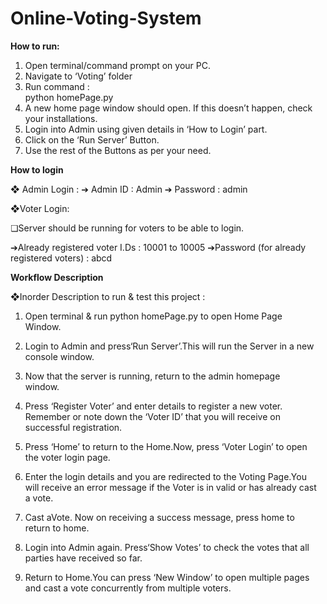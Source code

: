 # Online-Voting-System

**How to run:**

1. Open terminal/command prompt on your PC. 
2. Navigate to ‘Voting’ folder 
3. Run command :  
python homePage.py 
4. A new home page window should open. If this doesn’t happen, check your 
installations.  
5. Login into Admin using given details in ‘How to Login’ part. 
6. Click on the ‘Run Server’ Button. 
7. Use the rest of the Buttons as per your need.

**How to login**

❖ Admin Login : 
➔ Admin ID  :  Admin 
➔ Password :  admin

❖Voter Login: 
 
❏Server should be running for voters to be able to login. 
 
➔Already registered voter I.Ds :   10001 to 10005 
➔Password (for already registered voters)  :   abcd

**Workflow Description**

❖Inorder Description to run & test this project : 
 
1. Open terminal & run python homePage.py to open Home Page          
Window. 
  
2. Login to Admin and press‘Run Server’.This will run the Server in a new               
console window. 
  
3. Now that the server is running, return to the admin homepage            
window.  
 
4. Press ‘Register Voter’ and enter details to register a new voter.           
Remember or note down the ‘Voter ID’ that you will receive on            
successful registration.  
  
5. Press ‘Home’ to return to the Home.Now, press ‘Voter Login’ to open             
the voter login page. 
  
6. Enter the login details and you are redirected to the Voting Page.You             
will receive an error message if the Voter is in valid or has already cast              
a vote. 
  
7. Cast aVote. Now on receiving a success message, press home to            
return to home.  
  
8. Login into Admin again. Press‘Show Votes’ to check the votes that all             
parties have received so far. 
  
9. Return to Home.You can press ‘New Window’ to open multiple pages            
and cast a vote concurrently from multiple voters. 


 
